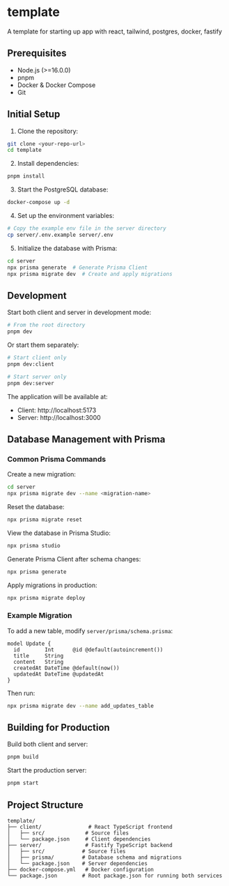 # template

A template for starting up app with react, tailwind, postgres, docker, fastify

## Prerequisites

- Node.js (>=16.0.0)
- pnpm
- Docker & Docker Compose
- Git

## Initial Setup

1. Clone the repository:
```bash
git clone <your-repo-url>
cd template
```

2. Install dependencies:
```bash
pnpm install
```

3. Start the PostgreSQL database:
```bash
docker-compose up -d
```

4. Set up the environment variables:
```bash
# Copy the example env file in the server directory
cp server/.env.example server/.env
```

5. Initialize the database with Prisma:
```bash
cd server
npx prisma generate  # Generate Prisma Client
npx prisma migrate dev  # Create and apply migrations
```

## Development

Start both client and server in development mode:
```bash
# From the root directory
pnpm dev
```

Or start them separately:
```bash
# Start client only
pnpm dev:client

# Start server only
pnpm dev:server
```

The application will be available at:
- Client: http://localhost:5173
- Server: http://localhost:3000

## Database Management with Prisma

### Common Prisma Commands

Create a new migration:
```bash
cd server
npx prisma migrate dev --name <migration-name>
```

Reset the database:
```bash
npx prisma migrate reset
```

View the database in Prisma Studio:
```bash
npx prisma studio
```

Generate Prisma Client after schema changes:
```bash
npx prisma generate
```

Apply migrations in production:
```bash
npx prisma migrate deploy
```

### Example Migration

To add a new table, modify `server/prisma/schema.prisma`:
```prisma
model Update {
  id        Int      @id @default(autoincrement())
  title     String
  content   String
  createdAt DateTime @default(now())
  updatedAt DateTime @updatedAt
}
```

Then run:
```bash
npx prisma migrate dev --name add_updates_table
```

## Building for Production

Build both client and server:
```bash
pnpm build
```

Start the production server:
```bash
pnpm start
```

## Project Structure

```
template/
├── client/               # React TypeScript frontend
│   ├── src/             # Source files
│   └── package.json     # Client dependencies
├── server/              # Fastify TypeScript backend
│   ├── src/            # Source files
│   ├── prisma/         # Database schema and migrations
│   └── package.json    # Server dependencies
├── docker-compose.yml   # Docker configuration
└── package.json        # Root package.json for running both services
```